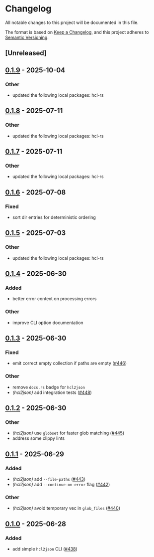 # Changelog

All notable changes to this project will be documented in this file.

The format is based on [Keep a Changelog](https://keepachangelog.com/en/1.0.0/),
and this project adheres to [Semantic Versioning](https://semver.org/spec/v2.0.0.html).

## [Unreleased]

## [0.1.9](https://github.com/martinohmann/hcl-rs/compare/hcl2json-v0.1.8...hcl2json-v0.1.9) - 2025-10-04

### Other

- updated the following local packages: hcl-rs

## [0.1.8](https://github.com/martinohmann/hcl-rs/compare/hcl2json-v0.1.7...hcl2json-v0.1.8) - 2025-07-11

### Other

- updated the following local packages: hcl-rs

## [0.1.7](https://github.com/martinohmann/hcl-rs/compare/hcl2json-v0.1.6...hcl2json-v0.1.7) - 2025-07-11

### Other

- updated the following local packages: hcl-rs

## [0.1.6](https://github.com/martinohmann/hcl-rs/compare/hcl2json-v0.1.5...hcl2json-v0.1.6) - 2025-07-08

### Fixed

- sort dir entries for deterministic ordering

## [0.1.5](https://github.com/martinohmann/hcl-rs/compare/hcl2json-v0.1.4...hcl2json-v0.1.5) - 2025-07-03

### Other

- updated the following local packages: hcl-rs

## [0.1.4](https://github.com/martinohmann/hcl-rs/compare/hcl2json-v0.1.3...hcl2json-v0.1.4) - 2025-06-30

### Added

- better error context on processing errors

### Other

- improve CLI option documentation

## [0.1.3](https://github.com/martinohmann/hcl-rs/compare/hcl2json-v0.1.2...hcl2json-v0.1.3) - 2025-06-30

### Fixed

- emit correct empty collection if paths are empty ([#446](https://github.com/martinohmann/hcl-rs/pull/446))

### Other

- remove `docs.rs` badge for `hcl2json`
- *(hcl2json)* add integration tests ([#448](https://github.com/martinohmann/hcl-rs/pull/448))

## [0.1.2](https://github.com/martinohmann/hcl-rs/compare/hcl2json-v0.1.1...hcl2json-v0.1.2) - 2025-06-30

### Other

- *(hcl2json)* use `globset` for faster glob matching ([#445](https://github.com/martinohmann/hcl-rs/pull/445))
- address some clippy lints

## [0.1.1](https://github.com/martinohmann/hcl-rs/compare/hcl2json-v0.1.0...hcl2json-v0.1.1) - 2025-06-29

### Added

- *(hcl2json)* add `--file-paths` ([#443](https://github.com/martinohmann/hcl-rs/pull/443))
- *(hcl2json)* add `--continue-on-error` flag ([#442](https://github.com/martinohmann/hcl-rs/pull/442))

### Other

- *(hcl2json)* avoid temporary vec in `glob_files` ([#440](https://github.com/martinohmann/hcl-rs/pull/440))

## [0.1.0](https://github.com/martinohmann/hcl-rs/releases/tag/hcl2json-v0.1.0) - 2025-06-28

### Added

- add simple `hcl2json` CLI ([#438](https://github.com/martinohmann/hcl-rs/pull/438))
